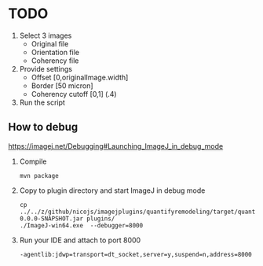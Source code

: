 # TODO

1. Select 3 images
    * Original file
    * Orientation file
    * Coherency file
2. Provide settings
    * Offset [0,originalImage.width]
    * Border [50 micron]
    * Coherency cutoff [0,1] (.4)
3. Run the script

## How to debug

https://imagej.net/Debugging#Launching_ImageJ_in_debug_mode

1. Compile
    ```
    mvn package
    ```
2. Copy to plugin directory and start ImageJ in debug mode 
    ```
    cp ../../z/github/nicojs/imagejplugins/quantifyremodeling/target/quantifyremodeling-0.0.0-SNAPSHOT.jar plugins/
    ./ImageJ-win64.exe  --debugger=8000
    ```
3. Run your IDE and attach to port 8000
    ```
    -agentlib:jdwp=transport=dt_socket,server=y,suspend=n,address=8000
    ```